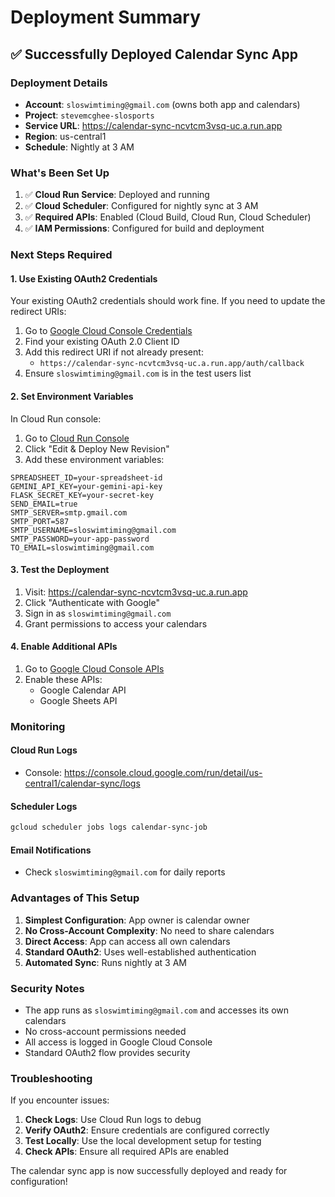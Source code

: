 # Deployment Summary

## ✅ Successfully Deployed Calendar Sync App

### Deployment Details

- **Account**: `sloswimtiming@gmail.com` (owns both app and calendars)
- **Project**: `stevemcghee-slosports`
- **Service URL**: https://calendar-sync-ncvtcm3vsq-uc.a.run.app
- **Region**: us-central1
- **Schedule**: Nightly at 3 AM

### What's Been Set Up

1. ✅ **Cloud Run Service**: Deployed and running
2. ✅ **Cloud Scheduler**: Configured for nightly sync at 3 AM
3. ✅ **Required APIs**: Enabled (Cloud Build, Cloud Run, Cloud Scheduler)
4. ✅ **IAM Permissions**: Configured for build and deployment

### Next Steps Required

#### 1. Use Existing OAuth2 Credentials

Your existing OAuth2 credentials should work fine. If you need to update the redirect URIs:

1. Go to [Google Cloud Console Credentials](https://console.cloud.google.com/apis/credentials)
2. Find your existing OAuth 2.0 Client ID
3. Add this redirect URI if not already present:
   - `https://calendar-sync-ncvtcm3vsq-uc.a.run.app/auth/callback`
4. Ensure `sloswimtiming@gmail.com` is in the test users list

#### 2. Set Environment Variables

In Cloud Run console:
1. Go to [Cloud Run Console](https://console.cloud.google.com/run/detail/us-central1/calendar-sync)
2. Click "Edit & Deploy New Revision"
3. Add these environment variables:

```
SPREADSHEET_ID=your-spreadsheet-id
GEMINI_API_KEY=your-gemini-api-key
FLASK_SECRET_KEY=your-secret-key
SEND_EMAIL=true
SMTP_SERVER=smtp.gmail.com
SMTP_PORT=587
SMTP_USERNAME=sloswimtiming@gmail.com
SMTP_PASSWORD=your-app-password
TO_EMAIL=sloswimtiming@gmail.com
```

#### 3. Test the Deployment

1. Visit: https://calendar-sync-ncvtcm3vsq-uc.a.run.app
2. Click "Authenticate with Google"
3. Sign in as `sloswimtiming@gmail.com`
4. Grant permissions to access your calendars

#### 4. Enable Additional APIs

1. Go to [Google Cloud Console APIs](https://console.cloud.google.com/apis/library)
2. Enable these APIs:
   - Google Calendar API
   - Google Sheets API

### Monitoring

#### Cloud Run Logs
- Console: https://console.cloud.google.com/run/detail/us-central1/calendar-sync/logs

#### Scheduler Logs
```bash
gcloud scheduler jobs logs calendar-sync-job
```

#### Email Notifications
- Check `sloswimtiming@gmail.com` for daily reports

### Advantages of This Setup

1. **Simplest Configuration**: App owner is calendar owner
2. **No Cross-Account Complexity**: No need to share calendars
3. **Direct Access**: App can access all own calendars
4. **Standard OAuth2**: Uses well-established authentication
5. **Automated Sync**: Runs nightly at 3 AM

### Security Notes

- The app runs as `sloswimtiming@gmail.com` and accesses its own calendars
- No cross-account permissions needed
- All access is logged in Google Cloud Console
- Standard OAuth2 flow provides security

### Troubleshooting

If you encounter issues:

1. **Check Logs**: Use Cloud Run logs to debug
2. **Verify OAuth2**: Ensure credentials are configured correctly
3. **Test Locally**: Use the local development setup for testing
4. **Check APIs**: Ensure all required APIs are enabled

The calendar sync app is now successfully deployed and ready for configuration! 